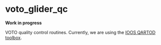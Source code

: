 # voto_glider_qc

**Work in progress**

VOTO quality control routines. Currently, we are using the [IOOS QARTOD toolbox](https://github.com/ioos/ioos_qc).
